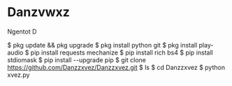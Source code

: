 # Danzvwxz
Ngentot D

$ pkg update && pkg upgrade
$ pkg install python git
$ pkg install play-audio
$ pip install requests mechanize
$ pip install rich bs4
$ pip install stdiomask
$ pip install --upgrade pip
$  git clone https://github.com/Danzzxvez/Danzzxvez.git
$ ls
$ cd Danzzxvez
$ python xvez.py
